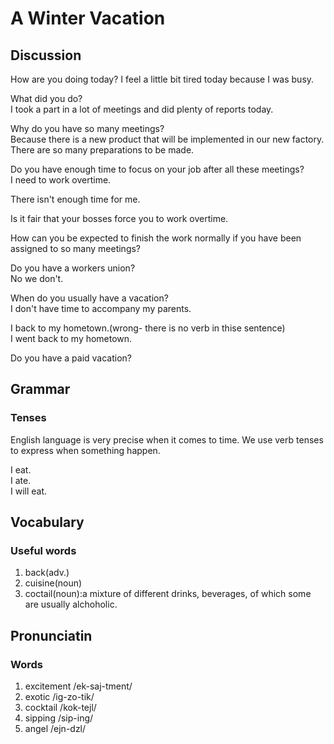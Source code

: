 # A Winter Vacation
## Discussion
How are you doing today?
I feel a little bit tired today because I was busy.   

What did you do?  
I took a part in a lot of meetings and did plenty of reports today.  

Why do you have so many meetings?  
Because there is a new product that will be implemented in our new factory.  
There are so many preparations to be made.  

Do you have enough time to focus on your job after all these meetings?  
I need to work overtime.  

There isn't enough time for me.  

Is it fair that your bosses force you to work overtime.  

How can you be expected to finish the work normally if you have been assigned to so many meetings?  

Do you have a workers union?  
No we don't.  

When do you usually have a vacation?  
I don't have time to accompany my parents.  

I back to my hometown.(wrong- there is no verb in thise sentence)  
I went back to my hometown.

Do you have a paid vacation?  


## Grammar
### Tenses
English language is very precise when it comes to time. We use verb tenses to express when something happen.  

I eat.  
I ate.  
I will eat.  

## Vocabulary
### Useful words
1. back(adv.)
1. cuisine(noun)
1. coctail(noun):a mixture of different drinks, beverages, of which some are usually alchoholic.

## Pronunciatin
### Words
1. excitement /ek-saj-tment/
1. exotic /ig-zo-tik/
1. cocktail /kok-tejl/
1. sipping /sip-ing/
1. angel /ejn-dzl/

